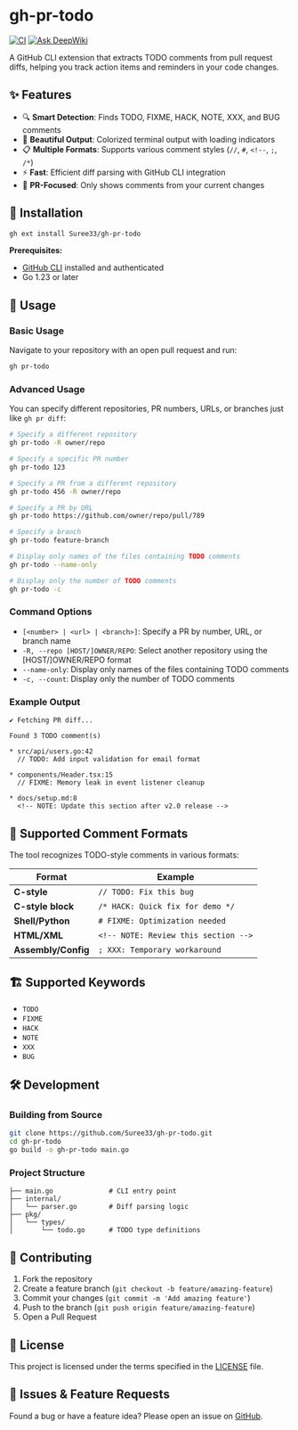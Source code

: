# gh-pr-todo

[![CI](https://github.com/Suree33/gh-pr-todo/actions/workflows/ci.yml/badge.svg)](https://github.com/Suree33/gh-pr-todo/actions/workflows/ci.yml)
[![Ask DeepWiki](https://deepwiki.com/badge.svg)](https://deepwiki.com/Suree33/gh-pr-todo)

A GitHub CLI extension that extracts TODO comments from pull request diffs, helping you track action items and reminders in your code changes.

## ✨ Features

- 🔍 **Smart Detection**: Finds TODO, FIXME, HACK, NOTE, XXX, and BUG comments
- 🎨 **Beautiful Output**: Colorized terminal output with loading indicators
- 📋 **Multiple Formats**: Supports various comment styles (`//`, `#`, `<!--`, `;`, `/*`)
- ⚡ **Fast**: Efficient diff parsing with GitHub CLI integration
- 🎯 **PR-Focused**: Only shows comments from your current changes

## 🚀 Installation

```bash
gh ext install Suree33/gh-pr-todo
```

**Prerequisites:**
- [GitHub CLI](https://cli.github.com/) installed and authenticated
- Go 1.23 or later

## 📖 Usage

### Basic Usage

Navigate to your repository with an open pull request and run:

```bash
gh pr-todo
```

### Advanced Usage

You can specify different repositories, PR numbers, URLs, or branches just like `gh pr diff`:

```bash
# Specify a different repository
gh pr-todo -R owner/repo

# Specify a specific PR number
gh pr-todo 123

# Specify a PR from a different repository
gh pr-todo 456 -R owner/repo

# Specify a PR by URL
gh pr-todo https://github.com/owner/repo/pull/789

# Specify a branch
gh pr-todo feature-branch

# Display only names of the files containing TODO comments
gh pr-todo --name-only

# Display only the number of TODO comments
gh pr-todo -c
```

### Command Options

- `[<number> | <url> | <branch>]`: Specify a PR by number, URL, or branch name
- `-R, --repo [HOST/]OWNER/REPO`: Select another repository using the [HOST/]OWNER/REPO format
- `--name-only`: Display only names of the files containing TODO comments
- `-c, --count`: Display only the number of TODO comments

### Example Output

```
✔ Fetching PR diff...

Found 3 TODO comment(s)

* src/api/users.go:42
  // TODO: Add input validation for email format

* components/Header.tsx:15
  // FIXME: Memory leak in event listener cleanup

* docs/setup.md:8
  <!-- NOTE: Update this section after v2.0 release -->
```

## 🔧 Supported Comment Formats

The tool recognizes TODO-style comments in various formats:

| Format | Example |
|--------|---------|
| **C-style** | `// TODO: Fix this bug` |
| **C-style block** | `/* HACK: Quick fix for demo */` |
| **Shell/Python** | `# FIXME: Optimization needed` |
| **HTML/XML** | `<!-- NOTE: Review this section -->` |
| **Assembly/Config** | `; XXX: Temporary workaround` |

## 🏗️ Supported Keywords

- `TODO`
- `FIXME`
- `HACK`
- `NOTE`
- `XXX`
- `BUG`

## 🛠️ Development

### Building from Source

```bash
git clone https://github.com/Suree33/gh-pr-todo.git
cd gh-pr-todo
go build -o gh-pr-todo main.go
```

### Project Structure

```
├── main.go              # CLI entry point
├── internal/
│   └── parser.go        # Diff parsing logic
├── pkg/
│   └── types/
│       └── todo.go      # TODO type definitions
```

## 🤝 Contributing

1. Fork the repository
2. Create a feature branch (`git checkout -b feature/amazing-feature`)
3. Commit your changes (`git commit -m 'Add amazing feature'`)
4. Push to the branch (`git push origin feature/amazing-feature`)
5. Open a Pull Request

## 📝 License

This project is licensed under the terms specified in the [LICENSE](LICENSE) file.

## 🐛 Issues & Feature Requests

Found a bug or have a feature idea? Please open an issue on [GitHub](https://github.com/Suree33/gh-pr-todo/issues).
